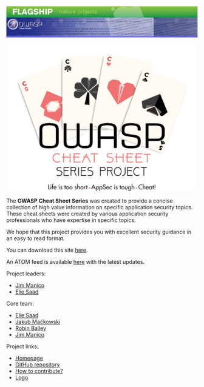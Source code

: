 ![OWASPHeader](assets/Preface_Cheatsheet_Header.png)

![ProjectLogoOfficial](assets/Preface_Cheatsheet_Logo.png)

The **OWASP Cheat Sheet Series** was created to provide a concise collection of high value information on specific application security topics. These cheat sheets were created by various application security professionals who have expertise in specific topics. 

We hope that this project provides you with excellent security guidance in an easy to read format.

You can download this site [here](bundle.zip).

An ATOM feed is available [here](News.xml) with the latest updates.

Project leaders:
- [Jim Manico](https://www.owasp.org/index.php/User:Jmanico)
- [Elie Saad](https://github.com/ThunderSon)

Core team:
- [Elie Saad](https://github.com/ThunderSon)
- [Jakub Maćkowski](https://github.com/mackowski)
- [Robin Bailey](https://github.com/rbsec)
- [Jim Manico](https://github.com/jmanico)

Project links:
- [Homepage](https://www.owasp.org/index.php/OWASP_Cheat_Sheet_Series)
- [GitHub repository](https://github.com/OWASP/CheatSheetSeries)
- [How to contribute?](https://github.com/OWASP/CheatSheetSeries#how-to-contribute)
- [Logo](https://github.com/OWASP/owasp-swag/tree/master/projects/cheat-sheet-series)
